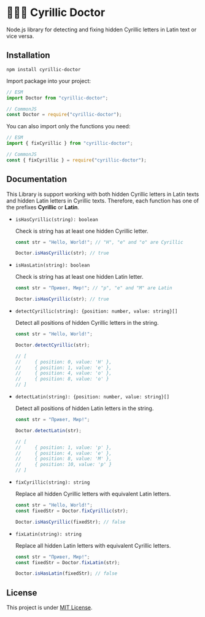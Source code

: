 # 👨🏽‍⚕️ Cyrillic Doctor

Node.js library for detecting and fixing hidden Cyrillic letters in Latin text or vice versa.

## Installation

```
npm install cyrillic-doctor
```

Import package into your project:

```js
// ESM
import Doctor from "cyrillic-doctor";

// CommonJS
const Doctor = require("cyrillic-doctor");
```

You can also import only the functions you need:

```js
// ESM
import { fixCyrillic } from "cyrillic-doctor";

// CommonJS
const { fixCyrillic } = require("cyrillic-doctor");
```

## Documentation

This Library is support working with both hidden Cyrillic letters in Latin texts and hidden Latin letters in Cyrillic texts. Therefore, each function has one of the prefixes **Cyrillic** or **Latin**.

-   `isHasCyrillic(string): boolean`

    Check is string has at least one hidden Cyrillic letter.

    ```js
    const str = "Неllо, Wоrld!"; // "H", "e" and "o" are Cyrillic

    Doctor.isHasCyrillic(str); // true
    ```

-   `isHasLatin(string): boolean`

    Check is string has at least one hidden Latin letter.

    ```js
    const str = "Пpивeт, Mиp!"; // "p", "e" and "M" are Latin

    Doctor.isHasCyrillic(str); // true
    ```

-   `detectCyrillic(string): {position: number, value: string}[]`

    Detect all positions of hidden Cyrillic letters in the string.

    ```js
    const str = "Неllо, Wоrld!";

    Doctor.detectCyrillic(str);

    // [
    //     { position: 0, value: 'Н' },
    //     { position: 1, value: 'е' },
    //     { position: 4, value: 'о' },
    //     { position: 8, value: 'о' }
    // ]
    ```

-   `detectLatin(string): {position: number, value: string}[]`

    Detect all positions of hidden Latin letters in the string.

    ```js
    const str = "Пpивeт, Mиp!";

    Doctor.detectLatin(str);

    // [
    //     { position: 1, value: 'p' },
    //     { position: 4, value: 'e' },
    //     { position: 8, value: 'M' },
    //     { position: 10, value: 'p' }
    // ]
    ```

-   `fixCyrillic(string): string`

    Replace all hidden Cyrillic letters with equivalent Latin letters.

    ```js
    const str = "Неllо, Wоrld!";
    const fixedStr = Doctor.fixCyrillic(str);

    Doctor.isHasCyrillic(fixedStr); // false
    ```

-   `fixLatin(string): string`

    Replace all hidden Latin letters with equivalent Cyrillic letters.

    ```js
    const str = "Пpивeт, Mиp!";
    const fixedStr = Doctor.fixLatin(str);

    Doctor.isHasLatin(fixedStr); // false
    ```

## License

This project is under [MIT License](./LICENSE).
